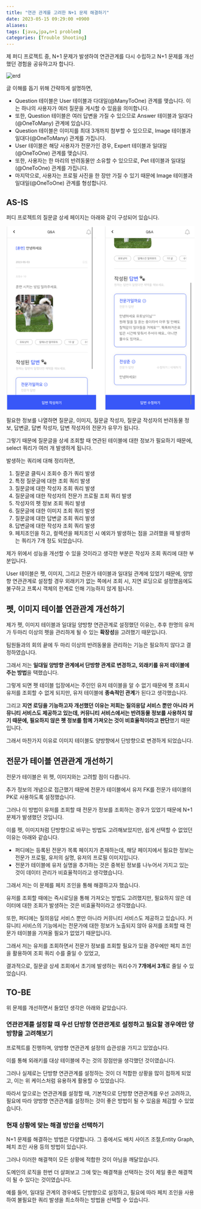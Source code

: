 ```yaml
---
title: "연관 관계를 고려한 N+1 문제 해결하기"
date: 2023-05-15 09:29:00 +0900
aliases: 
tags: [java,jpa,n+1 problem]
categories: [Trouble Shooting]
---
```


제 퍼디 프로젝트 중, N+1 문제가 발생하여 연관관계를 다시 수립하고 N+1 문제를 개선했던 경험을 공유하고자 합니다.

![erd](/assets/img/2023-06-12-jpa-n+1-problem/erd.webp)

글 이해를 돕기 위해 간략하게 설명하면,

- Question 테이블은 User 테이블과 다대일(@ManyToOne) 관계를 맺습니다. 이는 하나의 사용자가 여러 질문을 게시할 수 있음을 의미합니다.
- 또한, Question 테이블은 여러 답변을 가질 수 있으므로 Answer 테이블과 일대다(@OneToMany) 관계에 있습니다.
- Question 테이블은 이미지를 최대 3개까지 첨부할 수 있으므로, Image 테이블과 일대다(@OneToMany) 관계를 가집니다.
- User 테이블은 해당 사용자가 전문가인 경우, Expert 테이블과 일대일(@OneToOne) 관계를 맺습니다.
- 또한, 사용자는 한 마리의 반려동물만 소유할 수 있으므로, Pet 테이블과 일대일(@OneToOne) 관계를 가집니다.
- 마지막으로, 사용자는 프로필 사진을 한 장만 가질 수 있기 때문에 Image 테이블과 일대일(@OneToOne) 관계를 형성합니다.

## AS-IS

퍼디 프로젝트의 질문글 상세 페이지는 아래와 같이 구성되어 있습니다.

![erd](/assets/img/2023-05-15-jpa-n+1-problem/question-detail.webp)

필요한 정보를 나열하면 질문글, 이미지, 질문글 작성자, 질문글 작성자의 반려동물 정보, 답변글, 답변 작성자, 답변 작성자의 전문가 유무가 됩니다.

 

그렇기 때문에 질문글을 상세 조회할 때 연관된 테이블에 대한 정보가 필요하기 때문에, select 쿼리가 여러 개 발생하게 됩니다.

발생하는 쿼리에 대해 정리하면,

1. 질문글 클릭시 조회수 증가 쿼리 발생
2. 특정 질문글에 대한 조회 쿼리 발생
3. 질문글에 대한 작성자 조회 쿼리 발생
4. 질문글에 대한 작성자의 전문가 프로필 조회 쿼리 발생
5. 작성자의 펫 정보 조회 쿼리 발생
6. 질문글에 대한 이미지 조회 쿼리 발생
7. 질문글에 대한 답변글 조회 쿼리 발생
8. 답변글에 대한 작성자 조회 쿼리 발생
9. 페치조인을 하고, 컬렉션을 페치조인 시 예외가 발생하는 점을 고려했을 때 발생하는 쿼리가 7개 정도 되었습니다.

제가 위에서 성능을 개선할 수 있을 것이라고 생각한 부분은 작성자 조회 쿼리에 대한 부분입니다.

User 테이블은 펫, 이미지, 그리고 전문가 테이블과 일대일 관계에 있었기 때문에, 양방향 연관관계로 설정할 경우 외래키가 없는 쪽에서 조회 시, 지연 로딩으로 설정했음에도 불구하고 프록시 객체의 한계로 인해 기능하지 않게 됩니다.

## 펫, 이미지 테이블 연관관계 개선하기

제가 펫, 이미지 테이블과 일대일 양방향 연관관계로 설정했던 이유는, 추후 한명의 유저가 두마리 이상의 펫을 관리하게 될 수 있는 **확장성**을 고려했기 때문입니다.

팀원들과의 회의 끝에 두 마리 이상의 반려동물을 관리하는 기능은 필요하지 않다고 결정하였습니다.

그래서 저는 **일대일 양방향 관계에서 단방향 관계로 변경하고, 외래키를 유저 테이블에 주는 방법**을 택했습니다.

그렇게 되면 펫 테이블 입장에서는 주인인 유저 테이블을 알 수 없기 때문에 펫 조회시 유저를 조회할 수 없게 되지만, 유저 테이블에 **종속적인 관계**가 된다고 생각했습니다.

그리고 **지연 로딩을 기능하고자 개선했던 이유는 저희는 질의응답 서비스 뿐만 아니라 커뮤니티 서비스도 제공하고 있는데, 커뮤니티 서비스에서는 반려동물 정보를 사용하지 않기 때문에, 필요하지 않은 펫 정보를 함께 가져오는 것이 비효율적이라고 판단**했기 때문입니다.

그래서 마찬가지 이유로 이미지 테이블도 양방향에서 단방향으로 변경하게 되었습니다.

## 전문가 테이블 연관관계 개선하기

전문가 테이블은 위 펫, 이미지와는 고려할 점이 다릅니다.

추가 정보의 개념으로 접근했기 때문에 전문가 테이블에서 유저 FK를 전문가 테이블의 PK로 사용하도록 설정했습니다.

그러나 이 방법이 유저를 조회할 때 전문가 정보를 조회하는 경우가 있었기 때문에 N+1 문제가 발생했던 것입니다.

이를 펫, 이미지처럼 단방향으로 바꾸는 방법도 고려해보았지만, 쉽게 선택할 수 없었던 이유는 아래와 같습니다.

- 퍼디에는 등록된 전문가 목록 페이지가 존재하는데, 해당 페이지에서 필요한 정보는 전문가 프로필, 유저의 실명, 유저의 프로필 이미지입니다.
- 전문가 테이블에 유저 실명을 추가하는 것은 중복된 정보를 나누어서 가지고 있는 것이 데이터 관리가 비효율적이라고 생각했습니다.
 
그래서 저는 이 문제를 페치 조인을 통해 해결하고자 했습니다.

유저를 조회할 때에는 즉시로딩을 통해 가져오는 방법도 고려했지만, 필요하지 않은 데이터에 대한 조회가 발생하는 것은 비효율적이라고 생각했습니다. 

또한, 퍼디에는 질의응답 서비스 뿐만 아니라 커뮤니티 서비스도 제공하고 있습니다. 커뮤니티 서비스의 기능에서는 전문가에 대한 정보가 노출되지 않아 유저를 조회할 때 전문가 테이블을 가져올 필요가 없었기 때문입니다.

그래서 저는 유저를 조회하면서 전문가 정보를 조회할 필요가 있을 경우에만 페치 조인을 활용하여 조회 쿼리 수를 줄일 수 있었고,

결과적으로, 질문글 상세 조회에서 초기에 발생하는 쿼리수가 **7개에서 3개**로 줄일 수 있었습니다.

## TO-BE

위 문제를 개선하면서 들었던 생각은 아래와 같았습니다.

### 연관관계를 설정할 때 우선 단방향 연관관계로 설정하고 필요할 경우에만 양방향을 고려해보기

프로젝트를 진행하며, 양방향 연관관계 설정의 습관성을 가지고 있었습니다.

 이를 통해 외래키를 대상 테이블에 주는 것의 장점만을 생각했던 것이였습니다.

그러나 실제로는 단방향 연관관계를 설정하는 것이 더 적합한 상황을 많이 접하게 되었고, 이는 위 케이스처럼 유용하게 활용할 수 있었습니다.

 따라서 앞으로는 연관관계를 설정할 때, 기본적으로 단방향 연관관계를 우선 고려하고, 필요에 따라 양방향 연관관계를 설정하는 것이 좋은 방법이 될 수 있음을 체감할 수 있었습니다.

### 현재 상황에 맞는 해결 방안을 선택하기

N+1 문제를 해결하는 방법은 다양합니다. 그 중에서도 배치 사이즈 조절,Entity Graph, 페치 조인 사용 등의 방법이 있습니다.

그러나 이러한 해결책이 모든 상황에 적합한 것이 아님을 깨달았습니다.

도메인의 로직을 한번 더 살펴보고 그에 맞는 해결책을 선택하는 것이 제일 좋은 해결책이 될 수 있다는 것이였습니다.

예를 들어, 일대일 관계의 경우에도 단방향으로 설정하고, 필요에 따라 페치 조인을 사용하여 불필요한 쿼리 발생을 최소하하는 방법을 선택할 수 있습니다.
